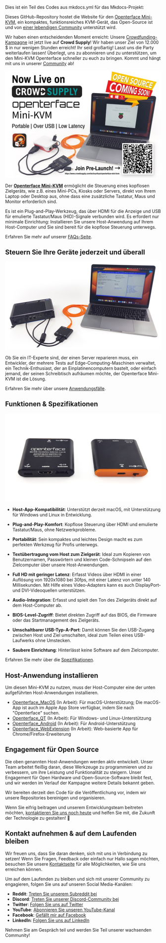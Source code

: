 Dies ist ein Teil des Codes aus mkdocs.yml für das Mkdocs-Projekt:

Dieses GitHub-Repository hostet die Website für den [Openterface Mini-KVM](https://de.openterface.com/), ein kompaktes, funktionsreiches KVM-Gerät, das Open-Source ist und von [einer lebendigen Community](https://de.openterface.com/community/) unterstützt wird.

Wir haben einen entscheidenden Moment erreicht: Unsere [Crowdfunding-Kampagne](https://www.crowdsupply.com/techxartisan/openterface-mini-kvm) ist jetzt live auf **Crowd Supply**! Wir haben unser Ziel von 12.000 $ in nur wenigen Stunden erreicht! Ihr seid großartig! Lasst uns die Party weiterlaufen lassen! Überlegt, uns zu abonnieren und zu unterstützen, um den Mini-KVM Openterface schneller zu euch zu bringen. Kommt und hängt mit uns in unserer [Community](https://de.openterface.com/community/) ab!

![pre_launch_poster](docs/images/event/pre_launch_poster.jpg)

Der **[Openterface Mini-KVM](https://de.openterface.com/)** ermöglicht die Steuerung eines kopflosen Zielgeräts, wie z.B. eines Mini-PCs, Kiosks oder Servers, direkt von Ihrem Laptop oder Desktop aus, ohne dass eine zusätzliche Tastatur, Maus und Monitor erforderlich sind.

Es ist ein Plug-and-Play-Werkzeug, das über HDMI für die Anzeige und USB für emulierte Tastatur/Maus (HID)-Signale verbunden wird. Es erfordert nur minimale Einrichtung: Installieren Sie unsere Host-Anwendung auf Ihrem Host-Computer und Sie sind bereit für die kopflose Steuerung unterwegs.

Erfahren Sie mehr auf unserer [FAQs-Seite](https://de.openterface.com/faq/).

## Steuern Sie Ihre Geräte jederzeit und überall

![use-case-demo-industrial-pc](/docs/images/product/use-case-demo-industrial-pc.jpg)

Ob Sie ein IT-Experte sind, der einen Server reparieren muss, ein Entwickler, der mehrere Tests auf Edge-Computing-Maschinen verwaltet, ein Technik-Enthusiast, der an Einplatinencomputern bastelt, oder einfach jemand, der seinen Schreibtisch aufräumen möchte, der Openterface Mini-KVM ist die Lösung.

Erfahren Sie mehr über unsere [Anwendungsfälle](https://de.openterface.com/use-cases/).

## Funktionen & Spezifikationen

![openterface-mini-kvm-product-view-two-sides](/docs/images/product/openterface-mini-kvm-product-view-two-sides.jpg)

- **Host-App-Kompatibilität**: Unterstützt derzeit macOS, mit Unterstützung für Windows und Linux in Entwicklung.

- **Plug-and-Play-Komfort**: Kopflose Steuerung über HDMI und emulierte Tastatur/Maus, ohne Netzwerkprobleme.

- **Portabilität**: Sein kompaktes und leichtes Design macht es zum perfekten Werkzeug für Profis unterwegs.

- **Textübertragung vom Host zum Zielgerät**: Ideal zum Kopieren von Benutzernamen, Passwörtern und kleinen Code-Schnipseln auf den Zielcomputer über unsere Host-Anwendungen.

- **Full HD mit geringer Latenz**: Erfasst Videos über HDMI in einer Auflösung von 1920x1080 bei 30fps, mit einer Latenz von unter 140 Millisekunden. Mit Hilfe eines Video-Adapters kann es auch DisplayPort- und DVI-Videoquellen unterstützen.

- **Audio-Integration**: Erfasst und spielt den Ton des Zielgeräts direkt auf dem Host-Computer ab.

- **BIOS-Level-Zugriff**: Bietet direkten Zugriff auf das BIOS, die Firmware oder das Startmanagement des Zielgeräts.

- **Umschaltbarer USB-Typ-A-Port**: Damit können Sie den USB-Zugang zwischen Host und Ziel umschalten, ideal zum Teilen eines USB-Laufwerks ohne Umstecken.

- **Saubere Einrichtung**: Hinterlässt keine Software auf dem Zielcomputer.

Erfahren Sie mehr über die [Spezifikationen](https://de.openterface.com/specifications/).

## Host-Anwendung installieren

Um diesen Mini-KVM zu nutzen, muss der Host-Computer eine der unten aufgeführten Host-Anwendungen installieren.

- [Openterface_MacOS](https://github.com/TechxArtisanStudio/Openterface_MacOS) (In Arbeit): Für macOS-Unterstützung; Die macOS-App ist auch im Apple App Store verfügbar, indem Sie nach "Openterface" suchen.
- [Openterface_QT](https://github.com/TechxArtisanStudio/Openterface_QT) (In Arbeit): Für Windows- und Linux-Unterstützung
- [Openterface_Android](https://github.com/TechxArtisanStudio/Openterface_Android) (In Arbeit): Für Android-Unterstützung
- [Openterface_WebExtension](https://github.com/TechxArtisanStudio/Openterface_WebExtension) (In Arbeit): Web-basierte App für Chrome/Firefox-Erweiterung

## Engagement für Open Source

Die oben genannten Host-Anwendungen werden aktiv entwickelt. Unser Team arbeitet fleißig daran, diese Werkzeuge zu programmieren und zu verbessern, um ihre Leistung und Funktionalität zu steigern. Unser Engagement für Open Hardware und Open-Source-Software bleibt fest, und wir werden im Verlauf der Kampagne weitere Details bekannt geben.

Wir bereiten derzeit den Code für die Veröffentlichung vor, indem wir unsere Repositories bereinigen und organisieren.

Wenn Sie eifrig beitragen und unserem Entwicklungsteam beitreten möchten, [kontaktieren Sie uns noch heute](mailto:info@techxartisan.com) und helfen Sie mit, die Zukunft der Technologie zu gestalten! 🚀

## Kontakt aufnehmen & auf dem Laufenden bleiben

Wir freuen uns, dass Sie daran denken, sich mit uns in Verbindung zu setzen! Wenn Sie Fragen, Feedback oder einfach nur Hallo sagen möchten, besuchen Sie unsere [Kontaktseite](https://de.openterface.com/contact/) für alle Möglichkeiten, wie Sie uns erreichen können.

Um auf dem Laufenden zu bleiben und sich mit unserer Community zu engagieren, folgen Sie uns auf unseren Social Media-Kanälen:

- **Reddit**: [Treten Sie unserem Subreddit bei](https://www.reddit.com/r/Openterface_miniKVM/)
- **Discord**: [Treten Sie unserer Discord-Community bei](https://discord.gg/sFTJD6a3R8)
- **Twitter**: [Folgen Sie uns auf Twitter](https://twitter.com/TechxArtisan)
- **YouTube**: [Abonnieren Sie unseren YouTube-Kanal](https://youtube.com/@TechxArtisan)
- **Facebook**: [Gefällt mir auf Facebook](https://www.facebook.com/TechxArtisan)
- **LinkedIn**: [Folgen Sie uns auf LinkedIn](https://www.linkedin.com/company/techxartisan/)

Nehmen Sie am Gespräch teil und werden Sie Teil unserer wachsenden Community!
